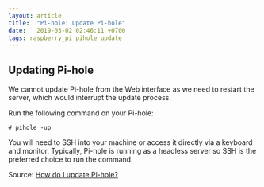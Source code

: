 ```yaml
---
layout: article
title:  "Pi-hole: Update Pi-hole"
date:   2019-03-02 02:46:11 +0700
tags: raspberry_pi pihole update
---
```


## Updating Pi-hole

We cannot update Pi-hole from the Web interface as we need to restart the server, which would interrupt the update process.

Run the following command on your Pi-hole:

```
# pihole -up
```

You will need to SSH into your machine or access it directly via a keyboard and monitor. Typically, Pi-hole is running as a headless server so SSH is the preferred choice to run the command.

Source: [How do I update Pi-hole?](https://discourse.pi-hole.net/t/how-do-i-update-pi-hole/249)
